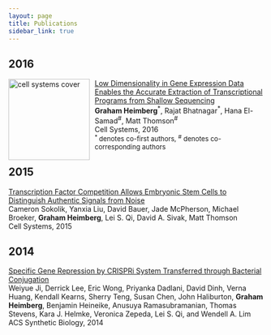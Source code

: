 ```yaml
---
layout: page
title: Publications
sidebar_link: true
---
```


## 2016
<p class="message">
<a href="https://www.cell.com/fulltext/S2405-4712(16)30109-0">
<img src="https://www.cell.com/cms/attachment/2062926501/2065404700/cover.tif.jpg" alt="cell systems cover" width="160px" align="left" style="margin: 0px 10px 0px 0px;"/>
</a>
 <a href="https://www.cell.com/fulltext/S2405-4712(16)30109-0"> Low Dimensionality in Gene Expression Data Enables the Accurate Extraction of Transcriptional Programs from Shallow Sequencing </a> <br>
 <b>Graham Heimberg</b><sup>*</sup>, Rajat Bhatnagar<sup>*</sup>, Hana El-Samad<sup>#</sup>, Matt Thomson<sup>#</sup> <br>
 Cell Systems, 2016 <br>
 <font size="2"> <sup>* </sup>denotes co-first authors, <sup>#</sup> denotes co-corresponding authors </font>
</p>

## 2015
<p class="message">
<a href="https://www.cell.com/cell-systems/abstract/S2405-4712(15)00053-8"> Transcription Factor Competition Allows Embryonic Stem Cells to Distinguish Authentic Signals from Noise </a> <br>
Cameron Sokolik, Yanxia Liu, David Bauer, Jade McPherson, Michael Broeker, <b>Graham Heimberg</b>, Lei S. Qi, David A. Sivak, Matt Thomson <br>
Cell Systems, 2015 <br>
</p>

## 2014
<p class="message">
<a href="https://pubs.acs.org/doi/abs/10.1021/sb500036q"> Specific Gene Repression by CRISPRi System Transferred through Bacterial Conjugation </a> <br>
Weiyue Ji, Derrick Lee, Eric Wong, Priyanka Dadlani, David Dinh, Verna Huang, Kendall Kearns, Sherry Teng, Susan Chen, John Haliburton, <b>Graham Heimberg</b>, Benjamin Heineike, Anusuya Ramasubramanian, Thomas Stevens, Kara J. Helmke, Veronica Zepeda, Lei S. Qi, and Wendell A. Lim <br>
ACS Synthetic Biology, 2014 <br>
</p>
